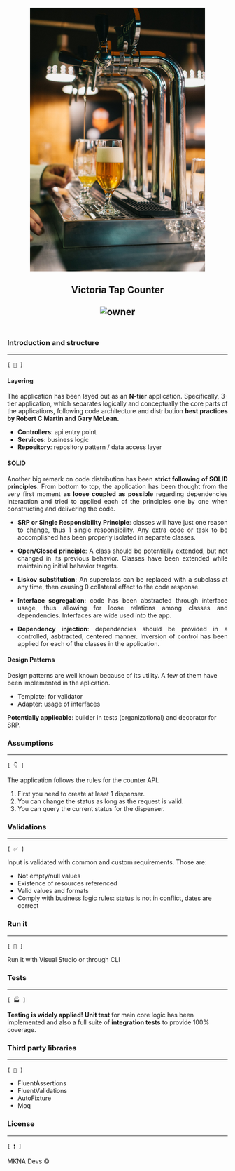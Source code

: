 <h2 align="center">
  <br>
  <img src="https://github.com/ivanmirandastavenuiter/victoria-tap-counter/blob/devel/assets/beer.jpg" alt="UFO" width="400">
  <br>
  <br>
  Victoria Tap Counter
  <br>
  <br>
  <img alt="owner" src="https://img.shields.io/badge/version-1.0-green" />
  <br>
  <br>
  
</h2>

### Introduction and structure
---
` [ 👷 ] `

#### **Layering**

<p style="text-align:justify">The application has been layed out as an <b>N-tier</b> application. Specifically, 3-tier application, which separates logically and conceptually the core parts of the applications, following code architecture and distribution <b>best practices by Robert C Martin and Gary McLean.</b></p>

- <b>Controllers</b>: api entry point
- <b>Services</b>: business logic
- <b>Repository</b>: repository pattern / data access layer

#### **SOLID**

<p style="text-align:justify">Another big remark on code distribution has been <b>strict following of SOLID principles</b>. From bottom to top, the application has been thought from the very
first moment <b>as loose coupled as possible</b> regarding dependencies interaction and tried to applied each of the principles one by one when constructing and delivering the code.</p>

- <p style="text-align:justify"><b>SRP or Single Responsibility Principle</b>: classes will have just one reason to change, thus 1 single responsibility. Any extra code or task to be accomplished has been properly isolated in separate classes.</p>
- <p style="text-align:justify"><b>Open/Closed principle</b>: A class should be potentially extended, but not changed in its previous behavior. Classes have been extended while maintaining initial behavior targets.</p>
- <p style="text-align:justify"><b>Liskov substitution</b>: An superclass can be replaced with a subclass at any time, then causing 0 collateral effect to the code response.</p>
- <p style="text-align:justify"><b>Interface segregation</b>: code has been abstracted through interface usage, thus allowing for loose relations among classes and dependencies. Interfaces are wide used into the app.</p>
- <p style="text-align:justify"><b>Dependency injection</b>: dependencies should be provided in a controlled, asbtracted, centered manner. Inversion of control has been applied for each of the classes in the application.</p>

#### **Design Patterns**

Design patterns are well known because of its utility. A few of them have been implemented in the aplication. 

- Template: for validator
- Adapter: usage of interfaces

<b>Potentially applicable</b>: builder in tests (organizational) and decorator for SRP.

### Assumptions
---
` [ 👇 ] `

The application follows the rules for the counter API.

1. First you need to create at least 1 dispenser.
2. You can change the status as long as the request is valid.
3. You can query the current status for the dispenser.

### Validations
---
` [ ✅ ] `

Input is validated with common and custom requirements. Those are:

- Not empty/null values
- Existence of resources referenced
- Valid values and formats
- Comply with business logic rules: status is not in conflict, dates are correct

### Run it 
---
` [ 🏃 ] `

Run it with Visual Studio or through CLI 

### Tests
---
` [ 🏭 ] `

<b>Testing is widely applied!</b> <b>Unit test</b> for main core logic has been implemented and also a full suite of <b>integration tests</b> to provide 100% coverage.

### Third party libraries
---
` [ 📑 ] `

- FluentAssertions
- FluentValidations
- AutoFixture
- Moq

### License
---
` [ ❗ ] `

MKNA Devs ©
